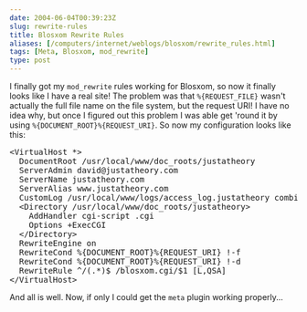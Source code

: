 ```yaml
--- 
date: 2004-06-04T00:39:23Z
slug: rewrite-rules
title: Blosxom Rewrite Rules
aliases: [/computers/internet/weblogs/blosxom/rewrite_rules.html]
tags: [Meta, Blosxom, mod_rewrite]
type: post
---
```


<p>I finally got my <code>mod_rewrite</code> rules working for Blosxom, so now it finally looks like I have a real site! The problem was that <code>%{REQUEST_FILE}</code> wasn't actually the full file name on the file system, but the request URI! I have no idea why, but once I figured out this problem I was able get 'round it by using <code>%{DOCUMENT_ROOT}%{REQUEST_URI}</code>. So now my configuration looks like this:</p>

<pre>&lt;VirtualHost *&gt;
  DocumentRoot /usr/local/www/doc_roots/justatheory
  ServerAdmin david@justatheory.com
  ServerName justatheory.com
  ServerAlias www.justatheory.com
  CustomLog /usr/local/www/logs/access_log.justatheory combined
  &lt;Directory /usr/local/www/doc_roots/justatheory&gt;
    AddHandler cgi-script .cgi
    Options +ExecCGI
  &lt;/Directory&gt;
  RewriteEngine on
  RewriteCond %{DOCUMENT_ROOT}%{REQUEST_URI} !-f
  RewriteCond %{DOCUMENT_ROOT}%{REQUEST_URI} !-d
  RewriteRule ^/(.*)$ /blosxom.cgi/$1 [L,QSA]
&lt;/VirtualHost&gt;
</pre>

<p>And all is well. Now, if only I could get the <code>meta</code> plugin working properly...</p>

